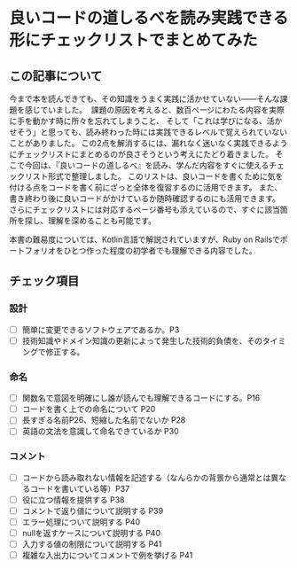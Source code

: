 # 良いコードの道しるべを読み実践できる形にチェックリストでまとめてみた

## この記事について
今まで本を読んできても、その知識をうまく実践に活かせていない――そんな課題を感じていました。 
課題の原因を考えると、数百ページにわたる内容を実際に手を動かす時に所々を忘れてしまうこと、
そして「これは学びになる、活かせそう」と思っても、読み終わった時には実践できるレベルで覚えられていないことがありました。
この2点を解消するには、漏れなく迷いなく実践できるようにチェックリストにまとめるのが良さそうという考えにたどり着きました。
そこで今回は、『良いコードの道しるべ』を読み、学んだ内容をすぐに使えるチェックリスト形式で整理しました。
このリストは、良いコードを書くために気を付ける点をコードを書く前にざっと全体を復習するのに活用できます。
また、書き終わり後に良いコードがかけているか随時確認するのにも活用できます。  
さらにチェックリストには対応するページ番号も添えているので、すぐに該当箇所を探し、理解を深めることも可能です。

本書の難易度については、Kotlin言語で解説されていますが、Ruby on Railsでポートフォリオをひとつ作った程度の初学者でも理解できる内容でした。

## チェック項目
### 設計
- [ ] 簡単に変更できるソフトウェアであるか。P3
- [ ] 技術知識やドメイン知識の更新によって発生した技術的負債を、そのタイミングで修正する。
### 命名
- [ ] 関数名で意図を明確にし誰が読んでも理解できるコードにする。P16
- [ ] コードを書く上での命名について P20
- [ ] 長すぎる名前P26、短縮した名前でないか P28
- [ ] 英語の文法を意識して命名できているか P30
### コメント
- [ ] コードから読み取れない情報を記述する（なんらかの背景から通常とは異なるコードを書いている等）P37
- [ ] 役に立つ情報を提供する P38
- [ ] コメントで返り値について説明する P39
- [ ] エラー処理について説明する P40
- [ ] nullを返すケースについて説明する P40
- [ ] 入力する値の制限について説明する P41
- [ ] 複雑な入出力についてコメントで例を挙げる P41
